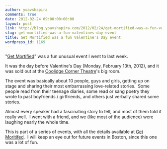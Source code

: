 ```yaml
---
author: yoavshapira
comments: true
date: 2012-02-24 09:00:00+00:00
layout: post
link: http://blog.yoavshapira.com/2012/02/24/get-mortified-was-a-fun-valentines-day-event/
slug: get-mortified-was-a-fun-valentines-day-event
title: Get Mortified was a fun Valentine's Day event
wordpress_id: 1169
---
```


"[Get Mortified](http://radioboston.wbur.org/2011/02/14/mortified-valentine)" was a fun unusual event I went to last week.  
  
It was the day before Valentine's Day (Monday, February 13th, 2012), and it was sold out at the [Coolidge Corner Theatre](http://www.coolidge.org/)'s big room.  
  
The event was basically about 10 people, guys and girls, getting up on stage and sharing their most embarrassing love-related stories.  Some people read from their teenage diaries, some read or sang poetry they wrote to past boyfriends / girlfriends, and others just verbally shared some stories.  
  
Almost every speaker had a fascinating story to tell, and most of them told it really well.  I went with a friend, and we (like most of the audience) were laughing nearly the whole time.  
  
This is part of a series of events, with all the details available at [Get Moritifed](http://www.getmortified.com/about/).  I will keep an eye out for future events in Boston, since this one was a lot of fun.  
  
  
  
  


